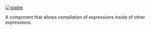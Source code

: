 [![stable](http://badges.github.io/stability-badges/dist/stable.svg)](http://github.com/badges/stability-badges)

A component that allows compilation of expressions inside of other expressions.
